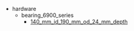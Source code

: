* hardware
  * bearing_6900_series
    * [140_mm_id_190_mm_od_24_mm_depth](hardware/bearing_6900_series/140_mm_id_190_mm_od_24_mm_depth)
